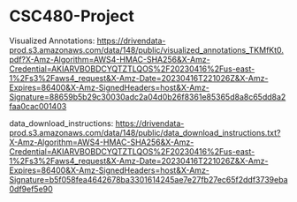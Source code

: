 # CSC480-Project

Visualized Annotations:
https://drivendata-prod.s3.amazonaws.com/data/148/public/visualized_annotations_TKMfKt0.pdf?X-Amz-Algorithm=AWS4-HMAC-SHA256&X-Amz-Credential=AKIARVBOBDCYQTZTLQOS%2F20230416%2Fus-east-1%2Fs3%2Faws4_request&X-Amz-Date=20230416T221026Z&X-Amz-Expires=86400&X-Amz-SignedHeaders=host&X-Amz-Signature=88659b5b29c30030adc2a04d0b26f8361e85365d8a8c65dd8a2faa0cac001403

data_download_instructions:
https://drivendata-prod.s3.amazonaws.com/data/148/public/data_download_instructions.txt?X-Amz-Algorithm=AWS4-HMAC-SHA256&X-Amz-Credential=AKIARVBOBDCYQTZTLQOS%2F20230416%2Fus-east-1%2Fs3%2Faws4_request&X-Amz-Date=20230416T221026Z&X-Amz-Expires=86400&X-Amz-SignedHeaders=host&X-Amz-Signature=b5f058fea4642678ba3301614245ae7e27fb27ec65f2ddf3739eba0df9ef5e90

